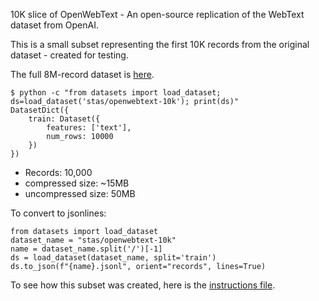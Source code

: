 10K slice of OpenWebText - An open-source replication of the WebText dataset from OpenAI.

This is a small subset representing the first 10K records from the original dataset - created for testing.

The full 8M-record dataset is [here](https://huggingface.co/datasets/openwebtext).

```
$ python -c "from datasets import load_dataset; ds=load_dataset('stas/openwebtext-10k'); print(ds)"
DatasetDict({
    train: Dataset({
        features: ['text'],
        num_rows: 10000
    })
})
```

* Records: 10,000
* compressed size: ~15MB
* uncompressed size: 50MB

To convert to jsonlines:

```
from datasets import load_dataset
dataset_name = "stas/openwebtext-10k"
name = dataset_name.split('/')[-1]
ds = load_dataset(dataset_name, split='train')
ds.to_json(f"{name}.jsonl", orient="records", lines=True)
```

To see how this subset was created, here is the [instructions file](https://huggingface.co/datasets/stas/openwebtext-10k/blob/main/process.txt).
